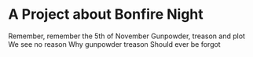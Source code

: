 A Project about Bonfire Night
=============================

Remember, remember the 5th of November
Gunpowder, treason and plot
We see no reason
Why gunpowder treason
Should ever be forgot 
